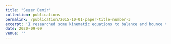 ```yaml
---
title: "Sezer Demir"
collection: publications
permalink: /publication/2015-10-01-paper-title-number-3
excerpt: 'I researched some kinematic equations to balance and bounce the ball for pid modelu and worked on webots and unreal engine for simulation module. Also worked on website and deployment of the application.'
date: 2020-09-09
venue: ''
---
```

